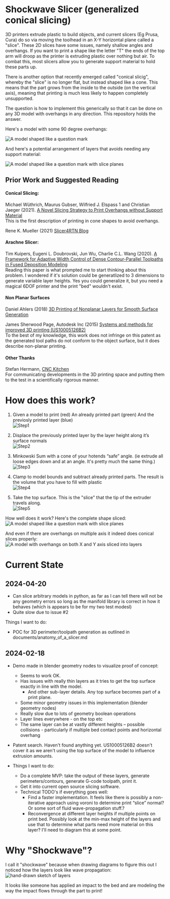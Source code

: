 # Shockwave Slicer (generalized conical slicing)

3D printers extrude plastic to build objects, and current slicers (Eg Prusa, Cura) do
so via moving the toolhead in an X-Y horizontal plane called a "slice". These 2D
slices have some issues, namely shallow angles and overhangs. If you want to print a
shape like the letter "T" the ends of the top arm will droop as the printer is
extruding plastic over nothing but air. To combat this, most slicers allow you to
generate support material to hold these parts up.

There is another option that recently emerged called "conical slicig", whereby
the "slice" is no longer flat, but instead shaped like a cone. This means
that the part grows from the inside to the outside (on the vertical axis), 
meaning that printing is much less likely to happen completely unsupported. 

The question is how to implement this generically so that it can be done on any
3D model with overhangs in any direction. This repository holds the answer.

Here's a model with some 90 degree overhangs:

![A model shaped like a question mark](documents/demo_model.png)

And here's a potential arrangement of layers that avoids needing any support
 material:

![A model shaped like a question mark with slice planes](documents/demo_layers.png)


## Prior Work and Suggested Reading


#### Conical Slicing:
Michael Wüthrich, Maurus Gubser, Wilfried J. Elspass 1 and Christian Jaeger
(2021). [A Novel Slicing Strategy to Print Overhangs without Support Material](https://www.mdpi.com/2076-3417/11/18/8760)  
This is the first description of printing in cone shapes to avoid overhangs.

Rene K. Mueller (2021) [Slicer4RTN Blog](https://xyzdims.com/2021/02/26/3d-printing-conic-slicing-for-rotating-tilted-nozzle-rtn/)

#### Arachne Slicer:
Tim Kuipers, Eugeni L. Doubrovski, Jun Wu, Charlie C.L. Wang  (2020). [A Framework for Adaptive Width Control of Dense Contour-Parallel Toolpaths in Fused Deposition Modeling](https://www.sciencedirect.com/science/article/pii/S0010448520301007)  
Reading this paper is what prompted me to start thinking about this problem. I wondered if it's solution could be generatlized to 3 dimensions to generate variable layer heights. Yes you could generalize it, but you need a magical 6DOF printer and the print "bed" wouldn't exist.

#### Non Planar Surfaces
Daniel Ahlers (2018) [3D Printing of Nonplanar Layers for Smooth Surface Generation](https://tams.informatik.uni-hamburg.de/publications/2018/MSc_Daniel_Ahlers.pdf)

James Sherwood Page, Autodesk Inc (2015) [Systems and methods for improved 3D printing (US10005126B2)](https://patents.google.com/patent/US10005126B2/en)  
To the best of my knowledge, this work does not infringe on this patent as the generated tool paths do not conform to the object surface, but it does describe non-planar printing.


#### Other Thanks
Stefan Hermann, [CNC Kitchen](https://www.cnckitchen.com/)  
For communicating developments in the 3D printing space and putting them to the test in a scientifically rigorous manner. 



# How does this work?

1. Given a model to print (red) An already printed part (green) And the previosly printed layer (blue)  
![Step1](documents/step1.png)

2. Displace the previously printed layer by the layer height along it’s surface normals  
![Step2](documents/step2.png)

3. Minkowski Sum with a cone of your hotends “safe” angle. (ie extrude all loose edges down and at an angle. It's pretty much the same thing.)  
![Step3](documents/step3.png)

4. Clamp to model bounds and subtract already printed parts. The result is the volume that you have to fill with plastic  
![Step4](documents/step4.png)

5. Take the top surface. This is the "slice" that the tip of the extruder travels along.  
![Step5](documents/step5.png)


How well does it work? Here's the complete shape sliced:  
![A model shaped like a question mark with slice planes](documents/demo_layers.png)

And even if there are overhangs on multiple axis it indeed does conical slices properly:  
![A model with overhangs on both X and Y axis sliced into layers](documents/demo_layers2.png)


# Current State
## 2024-04-20
- Can slice arbitrary models in python, as far as I can tell there will not be any geometry errors so long as the manifold library is correct in how it behaves (which is appears to be for my two test modesl)
- Quite slow due to issue #2

Things I want to do:
 - POC for 3D perimeter/toolpath generation as outlined in documents/anatomy_of_a_slicer.md

## 2024-02-18
- Demo made in blender geometry nodes to visualize proof of concept:
    - Seems to work OK. 
    - Has issues with really thin layers as it tries to get the top surface exactly in line with the model. 
        - And other sub-layer details. Any top surface becomes part of a print plane.
    - Some minor geometry issues in this implementation (blender geometry nodes)
    - Really slow due to lots of geometry boolean operations
    - Layer lines everywhere - on the top etc
    - The same layer can be at vastly different heights – possible collisions - particularly if multiple bed contact points and horizontal overhang 

- Patent search. Haven't found anything yet. US10005126B2 doesn't cover it as we aren't using the top surface of the model to influence extrusion amounts. 

- Things I want to do:
    - Do a complete MVP: take the output of these layers, generate perimeters/contours, generate G-code toolpath, print it.
    - Get it into current open source slicing software.
    - Technical TODO's if everything goes well:
        - Find a faster implementation. It feels like there is possibly a non-iterative approach using voroni to determine print “slice” normal? Or some sort of fluid wave-propagation stuff.?
        - Reconvergence at different layer heights if multiple points on print bed. Possibly look at the min-max height of the layers and use that to determine
        what parts need more material on this layer? I'll need to diagram this at some point.


# Why "Shockwave"?
I call it "shockwave" because when drawing diagrams to figure this out I noticed
how the layers look like wave propagation:  
![hand-drawn sketch of layers](documents/shockwave.png)

It looks like someone has applied an impact to the bed and are modeling the way the
impact flows through the part to print!